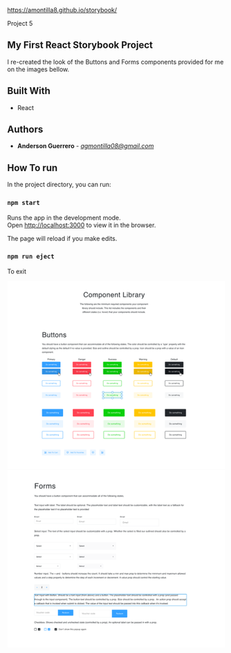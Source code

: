 https://amontilla8.github.io/storybook/

Project 5
## My First React Storybook Project

I re-created the look of the Buttons and Forms components provided for me on the images bellow. 

## Built With

* React

## Authors

* **Anderson Guerrero** - *agmontilla08@gmail.com* 

## How To run

In the project directory, you can run:

### `npm start`

Runs the app in the development mode.<br />
Open [http://localhost:3000](http://localhost:3000) to view it in the browser.

The page will reload if you make edits.

### `npm run eject`

To exit 

![lybrary2](top.png)
![lybrary1](button.png)
